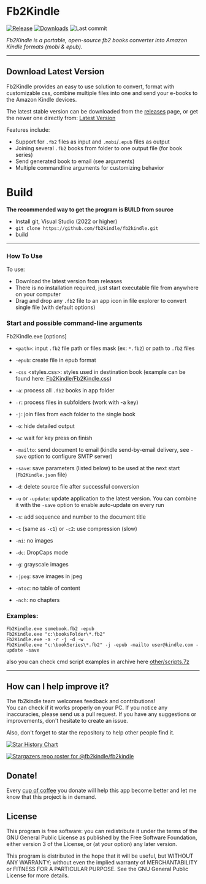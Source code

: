 # Fb2Kindle

[![Release](https://img.shields.io/github/v/release/fb2kindle/fb2kindle)](https://github.com/fb2kindle/fb2kindle/releases/latest)
[![Downloads](https://img.shields.io/github/downloads/fb2kindle/fb2kindle/total?color=ff4f42)](https://sergiye.github.io/github-release-stats/?username=fb2kindle&repository=fb2kindle&page=1&per_page=100)
![Last commit](https://img.shields.io/github/last-commit/fb2kindle/fb2kindle?color=00AD00)


*Fb2Kindle is a portable, open-source fb2 books converter into Amazon Kindle formats (mobi & epub).*

----

## Download Latest Version

Fb2Kindle provides an easy to use solution to convert, format with customizable css, combine multiple files into one and send your e-books to the Amazon Kindle devices.

The latest stable version can be downloaded from the [releases](https://github.com/fb2kindle/fb2kindle/releases) page, or get the newer one directly from:
[Latest Version](https://github.com/fb2kindle/fb2kindle/releases/latest)

Features include:

  * Support for `.fb2` files as input and `.mobi`/`.epub` files as output
  * Joining several `.fb2` books from folder to one output file (for book series)
  * Send generated book to email (see arguments)
  * Multiple commandline arguments for customizing behavior

# Build

**The recommended way to get the program is BUILD from source**
- Install git, Visual Studio (2022 or higher)
- `git clone https://github.com/fb2kindle/fb2kindle.git`
- build

----

### How To Use

To use:
  * Download the latest version from releases
  * There is no installation required, just start executable file from anywhere on your computer
  * Drag and drop any `.fb2` file to an app icon in file explorer to convert single file (with default options)


### Start and possible command-line arguments

  Fb2Kindle.exe [options]

  * `<path>`: input `.fb2` file path or files mask (ex: `*.fb2`) or path to `.fb2` files
  * `-epub`: create file in epub format
  * `-css` <styles.css>: styles used in destination book (example can be found here: [Fb2Kindle/Fb2Kindle.css](https://github.com/fb2kindle/fb2kindle/raw/master/Fb2Kindle/Fb2Kindle.css))
  * `-a`: process all `.fb2` books in app folder
  * `-r`: process files in subfolders (work with -a key)
  * `-j`: join files from each folder to the single book
  * `-o`: hide detailed output
  * `-w`: wait for key press on finish
  * `-mailto`: send document to email (kindle send-by-email delivery, see `-save` option to configure SMTP server)
  * `-save`: save parameters (listed below) to be used at the next start (`Fb2Kindle.json` file)


  * `-d`: delete source file after successful conversion
  * `-u` or `-update`: update application to the latest version. You can combine it with the `-save` option to enable auto-update on every run
  * `-s`: add sequence and number to the document title
  * `-c` (same as `-c1`) or `-c2`: use compression (slow)
  * `-ni`: no images
  * `-dc`: DropCaps mode
  * `-g`: grayscale images
  * `-jpeg`: save images in jpeg
  * `-ntoc`: no table of content
  * `-nch`: no chapters

### Examples:

    Fb2Kindle.exe somebook.fb2 -epub
    Fb2Kindle.exe "c:\booksFolder\*.fb2"
    Fb2Kindle.exe -a -r -j -d -w
    Fb2Kindle.exe "c:\bookSeries\*.fb2" -j -epub -mailto user@kindle.com -update -save

also you can check cmd script examples in archive here [other/scripts.7z](https://github.com/fb2kindle/fb2kindle/raw/master/other/scripts.7z)

----

## How can I help improve it?
The fb2kindle team welcomes feedback and contributions!<br/>
You can check if it works properly on your PC. If you notice any inaccuracies, please send us a pull request. If you have any suggestions or improvements, don't hesitate to create an issue.

Also, don't forget to star the repository to help other people find it.

[![Star History Chart](https://api.star-history.com/svg?repos=fb2kindle/fb2kindle&type=Date)](https://star-history.com/#fb2kindle/fb2kindle&Date)

[![Stargazers repo roster for @fb2kindle/fb2kindle](https://reporoster.com/stars/fb2kindle/fb2kindle)](https://github.com/fb2kindle/fb2kindle/stargazers)

## Donate!
Every [cup of coffee](https://patreon.com/SergiyE) you donate will help this app become better and let me know that this project is in demand.

## License

This program is free software: you can redistribute it under the terms of the GNU General Public License as published by the Free Software Foundation, either version 3 of the License, or (at your option) any later version.

This program is distributed in the hope that it will be useful, but WITHOUT ANY WARRANTY; without even the implied warranty of MERCHANTABILITY or FITNESS FOR A PARTICULAR PURPOSE.  See the GNU General Public License for more details.
